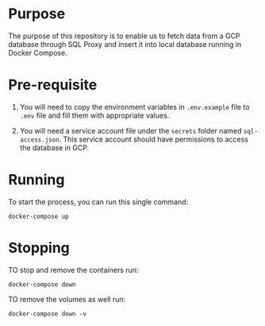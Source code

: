 # Purpose

The purpose of this repository is to enable us to fetch data from a GCP database through SQL Proxy and insert it into local database running in Docker Compose.


# Pre-requisite

1. You will need to copy the environment variables in `.env.example` file to `.env` file and fill them with appropriate values.

2. You will need a service account file under the `secrets` folder named `sql-access.json`. This service account should have permissions to access the database in GCP.


# Running

To start the process, you can run this single command:
```
docker-compose up
```

# Stopping

TO stop and remove the containers run:
```
docker-compose down
```

TO remove the volumes as well run:
```
docker-compose down -v
```
